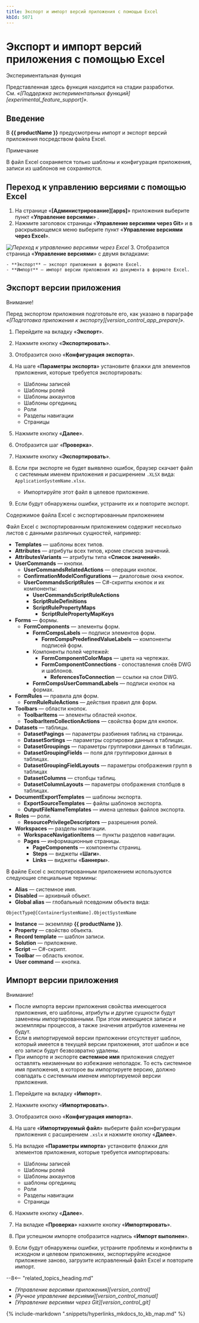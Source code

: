 ```yaml
---
title: Экспорт и импорт версий приложения с помощью Excel
kbId: 5071
---
```


# Экспорт и импорт версий приложения с помощью Excel

Экспериментальная функция

Представленная здесь функция находится на стадии разработки. См. *«[Поддержка экспериментальных функций][experimental_feature_support]»*.

## Введение

В **{{ productName }}** предусмотрены импорт и экспорт версий приложения посредством файла Excel.

Примечание

В файл Excel сохраняется только шаблоны и конфигурация приложения, записи из шаблонов не сохраняются.

## Переход к управлению версиями с помощью Excel

1. На странице «**[Администрирование][apps]**» приложения выберите пункт «**Управление версиями**» *‌*.
2. Нажмите заголовок страницы «**Управление версиями через Git**» и в раскрывающемся меню выберите пункт «**Управление версиями через Excel**».

_![Переход к управлению версиями через Excel](/platform/v5.0/business_apps/version_control/img/excel_version_control_switch_to_excel.png)_
3. Отобразится страница «**Управление версиями**» с двумя вкладками:

    - **Экспорт** — экспорт приложения в формате Excel.
    - **Импорт** — импорт версии приложения из документа в формате Excel.

## Экспорт версии приложения

Внимание!

Перед экспортом приложения подготовьте его, как указано в параграфе *«[Подготовка приложения к экспорту][version_control_app_prepare]»*.

1. Перейдите на вкладку «**Экспорт**».
2. Нажмите кнопку «**Экспортировать**».
3. Отобразится окно «**Конфигурация экспорта**».
4. На шаге «**Параметры экспорта**» установите флажки для элементов приложения, которые требуется экспортировать:

    - Шаблоны записей
    - Шаблоны ролей
    - Шаблоны аккаунтов
    - Шаблоны оргединиц
    - Роли
    - Разделы навигации
    - Страницы
5. Нажмите кнопку «**Далее**».
6. Отобразится шаг «**Проверка**».
7. Нажмите кнопку «**Экспортировать**».
8. Если при экспорте не будет выявлено ошибок, браузер скачает файл с системным именем приложения и расширением `.XLSX` вида: `ApplicationSystemName.xlsx`.

    - Импортируйте этот файл в целевое приложение.
9. Если будут обнаружены ошибки, устраните их и повторите экспорт.

Содержимое файла Excel с экспортированным приложением

Файл Excel с экспортированным приложением содержит несколько листов с данными различных сущностей, например:

- **Templates** — шаблоны всех типов.
- **Attributes** — атрибуты всех типов, кроме списков значений.
- **AttributesVariants** — атрибуты типа «**Список значений**».
- **UserCommands** — кнопки.
    - **UserCommandsRelatedActions** — операции кнопок.
    - **ConfirmationModelConfigurations** — диалоговые окна кнопок.
    - **UserCommandsScriptRules** — C#-скрипты кнопок и их компоненты:
        - **UserCommandsScriptRuleActions**
        - **ScriptRuleDefinitions**
        - **ScriptRulePropertyMaps**
            - **ScriptRulePropertyMapKeys**
- **Forms** — формы.
    - **FormComponents** — элементы форм.
        - **FormCompsLabels** — подписи элементов форм.
            - **FormCompsPredefinedValueLabels** — компоненты подписей форм.
        - Компоненты полей чертежей:
            - **FormComponentColorMaps** — цвета на чертежах.
            - **FormComponentConnections** - сопоставления слоёв DWG и шаблонов.
                - **ReferencesToConnection** — ссылки на слои DWG.
        - **FormCompsUserCommandLabels** — подписи кнопок на формах.
- **FormRules** — правила для форм.
    - **FormRuleRuleActions** — действия правил для форм.
- **Toolbars** — области кнопок.
    - **ToolbarItems** — элементы областей кнопок.
    - **ToolbarItemCollectionActions** — свойства форм для кнопок.
- **Datasets** — таблицы.
    - **DatasetPagings** — параметры разбиения таблиц на страницы.
    - **DatasetSortings** — параметры сортировки данных в таблицах.
    - **DatasetGroupings** — параметры группировки данных в таблицах.
    - **DatasetGroupingFields** — поля для группировки данных в таблицах.
    - **DatasetGroupingFieldLayouts** — параметры отображения групп в таблицах
    - **DatasetColumns** — столбцы таблиц.
    - **DatasetColumnLayouts** — параметры отображения столбцов в таблицах.
- **DocumentExportTemplates** — шаблоны экспорта.
    - **ExportSourceTemplates** — файлы шаблонов экспорта.
    - **OutputFileNameTemplates** — имена целевых файлов экспорта.
- **Roles** — роли.
    - **ResourcePrivilegeDescriptors** — разрешения ролей.
- **Workspaces** — разделы навигации.
    - **WorkspaceNavigationItems** — пункты разделов навигации.
    - **Pages** — информационные страницы.
        - **PageComponents** — компоненты страниц.
        - **Steps** — виджеты «**Шаги**».
        - **Links** — виджеты «**Баннеры**».

В файле Excel c экспортированным приложением используются следующие специальные термины:

- **Alias** — системное имя.
- **Disabled** — архивный объект.
- **Global alias** — глобальный псевдоним объекта вида:

```
ObjectType@[ContainerSystemName].ObjectSystemName
```
- **Instance** — экземпляр **{{ productName }}**.
- **Property** — свойство объекта.
- **Record template** — шаблон записи.
- **Solution** — приложение.
- **Script** — С#-скрипт.
- **Toolbar** — область кнопок.
- **User command** — кнопка.

## Импорт версии приложения

Внимание!

- После импорта версии приложения свойства имеющегося приложения, его шаблоны, атрибуты и другие сущности будут заменены импортированными. При этом имеющиеся записи и экземпляры процессов, а также значения атрибутов изменены не будут.
- Если в импортируемой версии приложении отсутствует шаблон, который имеется в текущей версии приложения, этот шаблон и все его записи будут безвозвратно удалены.
- При импорте и экспорте **системное имя** приложения следует оставлять неизменным во избежание неполадок. То есть системное имя приложения, в которое вы импортируете версию, должно совпадать с системным именем импортируемой версии приложения.

1. Перейдите на вкладку «**Импорт**».
2. Нажмите кнопку «**Импортировать**».
3. Отобразится окно «**Конфигурация импорта**».
4. На шаге «**Импортируемый файл**» выберите файл конфигурации приложения с расширением `.xslx` и нажмите кнопку «**Далее**».
5. На вкладке «**Параметры импорта**» установите флажки для элементов приложения, которые требуется импортировать:

    - Шаблоны записей
    - Шаблоны ролей
    - Шаблоны аккаунтов
    - шаблоны оргединиц
    - Роли
    - Разделы навигации
    - Страницы
6. Нажмите кнопку «**Далее**».
7. На вкладке «**Проверка**» нажмите кнопку «**Импортировать**».
8. При успешном импорте отобразится надпись «**Импорт выполнен**».
9. Если будут обнаружены ошибки, устраните проблемы и конфликты в исходном и целевом приложениях, экспортируйте исходное приложение заново, загрузите исправленный файл Excel и повторите импорт.

--8<-- "related_topics_heading.md"

- *[Управление версиями приложения][version_control]*
- *[Ручное управление версиями][version_control_manual]*
- *[Управление версиями через Git][version_control_git]*


{% include-markdown ".snippets/hyperlinks_mkdocs_to_kb_map.md" %}
